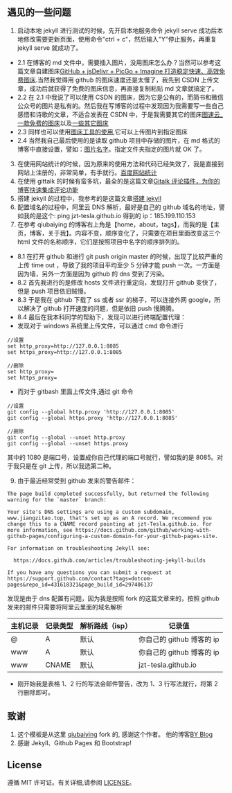 ## 遇见的一些问题

1. 启动本地 jekyll 进行测试的时候，先开启本地服务命令 jekyll serve 成功后本地修改需要更新页面，使用命令"ctrl + c"，然后输入"Y"停止服务，再重复 jekyll serve 就成功了。

- 2.1 在博客的 md 文件中，需要插入图片，没用图床怎么办？当然可以参考这篇文章自建图床[GitHub + jsDelivr + PicGo + Imagine 打造稳定快速、高效免费图床](https://blog.csdn.net/qq_39047625/article/details/103048865).当然我觉得用 github 的图床速度还是太慢了，我先到 CSDN 上传文章，成功后就获得了免费的图床信息，再直接复制粘贴 md 文章就搞定了。
- 2.2 在 2.1 中我说了可以使用 CSDN 的图床，因为它是公有的，而简书和微信公众号的图片是私有的。然后我在写博客的过程中发现因为我需要写一些自己感悟和诗歌的文章，不适合发表在 CSDN 中，于是我需要其它的图床[图速云\_一款免费的图床](https://oss.bilnn.com/index.php)以及[一些其它图床](https://www.bilibili.com/read/cv4065587/)
- 2.3 同样也可以使用[图床工具的使用](https://www.jianshu.com/p/9d91355e8418),它可以上传图片到指定图床
- 2.4 当然我自己最后使用的是读取 github 项目中存储的图片，在 md 格式的博客中直接设置，譬如：[图片名字](/img/top.jpg)。指定文件夹指定的图片就 OK 了。

3. 在使用网站统计的时候，因为原来的使用方法和代码已经失效了，我是直接到网站上注册的，非常简单，有手就行。[百度网站统计](https://tongji.baidu.com/web/welcome/basic)
4. 在使用 gittalk 的时候有蛮多坑，最全的是这篇文章[Gitalk 评论插件，为你的博客快速集成评论功能](https://www.exception.site/essay/how-to-install-gitalk-on-your-blog)
5. 搭建 jekyll 的过程中，我参考的是这篇文章[搭建 jekyll](https://blog.csdn.net/qq_27032631/article/details/106156088)
6. 配置域名的过程中，阿里云 DNS 解析，最好是自己的 github 域名的地址，譬如我的是这个: ping jzt-tesla.github.io 得到的 ip：185.199.110.153
7. 在参考 qiubaiying 的博客右上角是【home，about，tags】，而我的是【主页，博客，关于我】。内容不变，顺序变化了，只需要在项目里面改变这三个 html 文件的名称顺序，它们是按照项目中名字的顺序排列的。

- 8.1 在打开 github 和进行 git push origin master 的时候，出现了比较严重的上传 time out ，导致了我的项目平均至少 5 分钟才能 push 一次。一方面是因为墙，另外一方面是因为 github 的 dns 受到了污染。
- 8.2 首先我进行的是修改 hosts 文件进行重定向，发现打开 github 变快了，但是 push 项目依旧贼慢。
- 8.3 于是我在 github 下载了 ss 或者 ssr 的梯子，可以连接外网 google，所以解决了 github 打开速度的问题，但是依旧 push 慢腾腾。
- 8.4 最后在我本科同学的帮助下，发现可以进行终端配置代理：
- 发现对于 windows 系统里上传文件，可以通过 cmd 命令进行

```
//设置
set http_proxy=http://127.0.0.1:8085
set https_proxy=http://127.0.0.1:8085

//删除
set http_proxy=
set https_proxy=
```

- 而对于 gitbash 里面上传文件,通过 git 命令

```
//设置
git config --global http.proxy 'http://127.0.0.1:8085'
git config --global https.proxy 'http://127.0.0.1:8085'

//删除
git config --global --unset http.proxy
git config --global --unset https.proxy
```

其中的 1080 是端口号，设置成你自己代理的端口号就行，譬如我的是 8085。对于我只是在 git 上传，所以我选第二种。

9. 由于最近经常受到 github 发来的警告邮件：

```
The page build completed successfully, but returned the following warning for the `master` branch:

Your site's DNS settings are using a custom subdomain, www.jiangzitao.top, that's set up as an A record. We recommend you change this to a CNAME record pointing at jzt-Tesla.github.io. For more information, see https://docs.github.com/github/working-with-github-pages/configuring-a-custom-domain-for-your-github-pages-site.

For information on troubleshooting Jekyll see:

  https://docs.github.com/articles/troubleshooting-jekyll-builds

If you have any questions you can submit a request at https://support.github.com/contact?tags=dotcom-pages&repo_id=431618321&page_build_id=297406137
```

发现是由于 dns 配置有问题，因为我是按照 fork 的这篇文章来的，按照 github 发来的邮件只需要将阿里云里面的域名解析

| 主机记录 | 记录类型 | 解析路线（isp） | 记录值                    |
| -------- | -------- | --------------- | ------------------------- |
| @        | A        | 默认            | 你自己的 github 博客的 ip |
| www      | A        | 默认            | 你自己的 github 博客的 ip |
| www      | CNAME    | 默认            | jzt-tesla.github.io       |

- 刚开始我是表格 1、2 行的写法会邮件警告，改为 1、3 行写法就行，将第 2 行删除即可。

## 致谢

1. 这个模板是从这里 [qiubaiying](https://github.com/qiubaiying/qiubaiying.github.io) fork 的, 感谢这个作者。 他的博客[BY Blog](http://qiubaiying.github.io)
2. 感谢 Jekyll、Github Pages 和 Bootstrap!

## License

遵循 MIT 许可证。有关详细,请参阅 [LICENSE](https://github.com/qiubaiying/qiubaiying.github.io/blob/master/LICENSE)。
